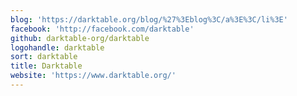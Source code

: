 ```yaml
---
blog: 'https://darktable.org/blog/%27%3Eblog%3C/a%3E%3C/li%3E'
facebook: 'http://facebook.com/darktable'
github: darktable-org/darktable
logohandle: darktable
sort: darktable
title: Darktable
website: 'https://www.darktable.org/'
---
```

